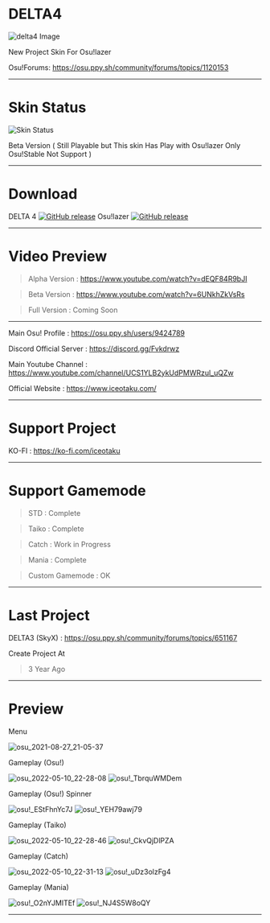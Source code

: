 # DELTA4
![delta4 Image](https://user-images.githubusercontent.com/68460824/116596142-454ab800-a94e-11eb-9940-4a6b75bb30e2.jpg)

New Project Skin For Osu!lazer

Osu!Forums: https://osu.ppy.sh/community/forums/topics/1120153

-----------------------------------------------------------------------------------------------------------------

# Skin Status
![Skin Status](https://user-images.githubusercontent.com/68460824/139641143-1825827a-3d7c-48c0-b8dc-760dcad9c71c.png)

Beta Version ( Still Playable but This skin Has Play with Osu!lazer Only Osu!Stable Not Support )

-----------------------------------------------------------------------------------------------------------------
# Download

DELTA 4 [![GitHub release](https://img.shields.io/github/release/Iceotaku/DELTA4)](https://github.com/Iceotaku/DELTA4/releases/latest) 
Osu!lazer [![GitHub release](https://img.shields.io/github/release/ppy/osu.svg)](https://github.com/ppy/osu/releases/latest)

-----------------------------------------------------------------------------------------------------------------


# Video Preview
> Alpha Version : https://www.youtube.com/watch?v=dEQF84R9bJI

> Beta Version : https://www.youtube.com/watch?v=6UNkhZkVsRs

> Full Version : Coming Soon

-----------------------------------------------------------------------------------------------------------------

Main Osu! Profile : https://osu.ppy.sh/users/9424789

Discord Official Server : https://discord.gg/Fvkdrwz

Main Youtube Channel : https://www.youtube.com/channel/UCS1YLB2ykUdPMWRzul_uQZw

Official Website : https://www.iceotaku.com/

-----------------------------------------------------------------------------------------------------------------

# Support Project

KO-FI : https://ko-fi.com/iceotaku

-----------------------------------------------------------------------------------------------------------------

# Support Gamemode

> STD : Complete

> Taiko : Complete

> Catch : Work in Progress

> Mania : Complete

> Custom Gamemode : OK

-----------------------------------------------------------------------------------------------------------------
# Last Project

DELTA3 (SkyX) : https://osu.ppy.sh/community/forums/topics/651167

Create Project At
> 3 Year Ago

-----------------------------------------------------------------------------------------------------------------

# Preview

Menu

![osu_2021-08-27_21-05-37](https://user-images.githubusercontent.com/68460824/131140034-ade71d9e-d039-41d6-b8d1-e8e0df89e471.jpg)


Gameplay (Osu!)

![osu_2022-05-10_22-28-08](https://user-images.githubusercontent.com/68460824/167686078-7a72c0bd-9749-48e7-bea4-bc3a92df7366.jpg)
![osu!_TbrquWMDem](https://user-images.githubusercontent.com/68460824/167686112-3a522c00-644a-42df-8b7b-04395c477a7b.gif)


Gameplay (Osu!) Spinner

![osu!_EStFhnYc7J](https://user-images.githubusercontent.com/68460824/167686390-4050962c-ff32-4e18-862a-5a1ad429a203.png)
![osu!_YEH79awj79](https://user-images.githubusercontent.com/68460824/167686432-2199eeb1-5a9d-4316-a381-38a21c826c31.gif)


Gameplay (Taiko)

![osu_2022-05-10_22-28-46](https://user-images.githubusercontent.com/68460824/167686729-c0da69b3-f8c9-4a93-9e4f-21b80ca2536a.jpg)
![osu!_CkvQjDlPZA](https://user-images.githubusercontent.com/68460824/167686762-5b5a97dc-8d7f-4dc9-b5e4-bb9196e130b5.gif)


Gameplay (Catch)

![osu_2022-05-10_22-31-13](https://user-images.githubusercontent.com/68460824/167686877-2be351db-b55e-4c97-8d23-8433c8e8aafb.jpg)
![osu!_uDz3olzFg4](https://user-images.githubusercontent.com/68460824/167686918-1b325cd3-d635-40a4-928d-0e6f03266dce.gif)


Gameplay (Mania)

![osu!_O2nYJMITEf](https://user-images.githubusercontent.com/68460824/167687145-137a44c1-9017-4907-9557-817fbf2fc558.png)
![osu!_NJ4S5W8oQY](https://user-images.githubusercontent.com/68460824/167687184-4b525c5f-65bc-42d8-a28a-c1ec259fad8c.gif)

-----------------------------------------------------------------------------------------------------------------
